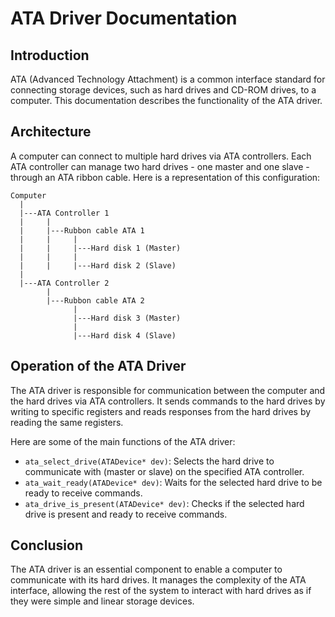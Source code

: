 # ATA Driver Documentation

## Introduction
ATA (Advanced Technology Attachment) is a common interface standard for connecting storage devices, such as hard drives and CD-ROM drives, to a computer.
This documentation describes the functionality of the ATA driver.

## Architecture
A computer can connect to multiple hard drives via ATA controllers. Each ATA controller can manage two hard drives - one master and one slave - through an ATA ribbon cable. Here is a representation of this configuration:

```PlainText
Computer
  |
  |---ATA Controller 1
  |     |
  |     |---Rubbon cable ATA 1
  |     |     |
  |     |     |---Hard disk 1 (Master)
  |     |     |
  |     |     |---Hard disk 2 (Slave)
  |
  |---ATA Controller 2
        |
        |---Rubbon cable ATA 2
              |
              |---Hard disk 3 (Master)
              |
              |---Hard disk 4 (Slave)
```


## Operation of the ATA Driver
The ATA driver is responsible for communication between the computer and the hard drives via ATA controllers. It sends commands to the hard drives by writing to specific registers and reads responses from the hard drives by reading the same registers.

Here are some of the main functions of the ATA driver:

- `ata_select_drive(ATADevice* dev)`: Selects the hard drive to communicate with (master or slave) on the specified ATA controller.
- `ata_wait_ready(ATADevice* dev)`: Waits for the selected hard drive to be ready to receive commands.
- `ata_drive_is_present(ATADevice* dev)`: Checks if the selected hard drive is present and ready to receive commands.

## Conclusion
The ATA driver is an essential component to enable a computer to communicate with its hard drives. It manages the complexity of the ATA interface, allowing the rest of the system to interact with hard drives as if they were simple and linear storage devices.

